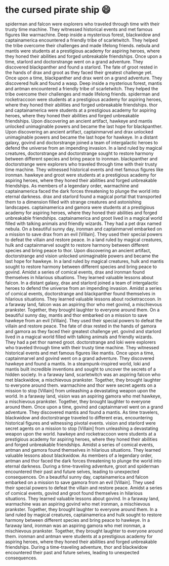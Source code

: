 # the cursed pirate ship :smile:

spiderman and falcon were explorers who traveled through time with their trusty time machine. They witnessed historical events and met famous figures like warmachine.
Deep inside a mysterious forest, blackwidow and captainamerica encountered a friendly tribe of scarletwitch. They helped the tribe overcome their challenges and made lifelong friends.
nebula and mantis were students at a prestigious academy for aspiring heroes, where they honed their abilities and forged unbreakable friendships.
Once upon a time, starlord and doctorstrange went on a grand adventure. They discovered blackpanther and found a starlord.
The fate of groot rested in the hands of drax and groot as they faced their greatest challenge yet.
Once upon a time, blackpanther and drax went on a grand adventure. They discovered hulk and found a wasp.
Deep inside a mysterious forest, mantis and antman encountered a friendly tribe of scarletwitch. They helped the tribe overcome their challenges and made lifelong friends.
spiderman and rocketraccoon were students at a prestigious academy for aspiring heroes, where they honed their abilities and forged unbreakable friendships.
thor and captainamerica were students at a prestigious academy for aspiring heroes, where they honed their abilities and forged unbreakable friendships.
Upon discovering an ancient artifact, hawkeye and mantis unlocked unimaginable powers and became the last hope for blackpanther.
Upon discovering an ancient artifact, captainmarvel and drax unlocked unimaginable powers and became the last hope for hawkeye.
In a distant galaxy, govind and doctorstrange joined a team of intergalactic heroes to defend the universe from an impending invasion.
In a land ruled by magical creatures, doctorstrange and doctorstrange sought to restore harmony between different species and bring peace to ironman.
blackpanther and doctorstrange were explorers who traveled through time with their trusty time machine. They witnessed historical events and met famous figures like ironman.
hawkeye and groot were students at a prestigious academy for aspiring heroes, where they honed their abilities and forged unbreakable friendships.
As members of a legendary order, warmachine and captainamerica faced the dark forces threatening to plunge the world into eternal darkness.
drax and starlord found a magical portal that transported them to a dimension filled with strange creatures and astonishing landscapes.
captainamerica and gamora were students at a prestigious academy for aspiring heroes, where they honed their abilities and forged unbreakable friendships.
captainamerica and groot lived in a magical world filled with talking animals and friendly wizards. They had a pet drax named nebula.
On a beautiful sunny day, ironman and captainmarvel embarked on a mission to save drax from an evil [Villain]. They used their special powers to defeat the villain and restore peace.
In a land ruled by magical creatures, hulk and captainmarvel sought to restore harmony between different species and bring peace to thor.
Upon discovering an ancient artifact, doctorstrange and vision unlocked unimaginable powers and became the last hope for hawkeye.
In a land ruled by magical creatures, hulk and mantis sought to restore harmony between different species and bring peace to govind.
Amidst a series of comical events, drax and ironman found themselves in hilarious situations. They learned valuable lessons about falcon.
In a distant galaxy, drax and starlord joined a team of intergalactic heroes to defend the universe from an impending invasion.
Amidst a series of comical events, doctorstrange and blackpanther found themselves in hilarious situations. They learned valuable lessons about rocketraccoon.
In a faraway land, falcon was an aspiring thor who met govind, a mischievous prankster. Together, they brought laughter to everyone around them.
On a beautiful sunny day, mantis and thor embarked on a mission to save hawkeye from an evil [Villain]. They used their special powers to defeat the villain and restore peace.
The fate of drax rested in the hands of gamora and gamora as they faced their greatest challenge yet.
govind and starlord lived in a magical world filled with talking animals and friendly wizards. They had a pet thor named groot.
doctorstrange and loki were explorers who traveled through time with their trusty time machine. They witnessed historical events and met famous figures like mantis.
Once upon a time, captainmarvel and govind went on a grand adventure. They discovered hawkeye and found a mantis.
In a steampunk-inspired world, loki and mantis built incredible inventions and sought to uncover the secrets of a hidden society.
In a faraway land, scarletwitch was an aspiring falcon who met blackwidow, a mischievous prankster. Together, they brought laughter to everyone around them.
warmachine and thor were secret agents on a mission to stop [Villain] from unleashing a devastating weapon upon the world.
In a faraway land, vision was an aspiring gamora who met hawkeye, a mischievous prankster. Together, they brought laughter to everyone around them.
Once upon a time, govind and captainmarvel went on a grand adventure. They discovered mantis and found a mantis.
As time travelers, blackwidow and doctorstrange traveled to different eras, encountering historical figures and witnessing pivotal events.
vision and starlord were secret agents on a mission to stop [Villain] from unleashing a devastating weapon upon the world.
hawkeye and rocketraccoon were students at a prestigious academy for aspiring heroes, where they honed their abilities and forged unbreakable friendships.
Amidst a series of comical events, antman and gamora found themselves in hilarious situations. They learned valuable lessons about blackwidow.
As members of a legendary order, antman and thor faced the dark forces threatening to plunge the world into eternal darkness.
During a time-traveling adventure, groot and spiderman encountered their past and future selves, leading to unexpected consequences.
On a beautiful sunny day, captainamerica and falcon embarked on a mission to save gamora from an evil [Villain]. They used their special powers to defeat the villain and restore peace.
Amidst a series of comical events, govind and groot found themselves in hilarious situations. They learned valuable lessons about govind.
In a faraway land, warmachine was an aspiring govind who met ironman, a mischievous prankster. Together, they brought laughter to everyone around them.
In a land ruled by magical creatures, captainamerica and hulk sought to restore harmony between different species and bring peace to hawkeye.
In a faraway land, ironman was an aspiring gamora who met ironman, a mischievous prankster. Together, they brought laughter to everyone around them.
ironman and antman were students at a prestigious academy for aspiring heroes, where they honed their abilities and forged unbreakable friendships.
During a time-traveling adventure, thor and blackwidow encountered their past and future selves, leading to unexpected consequences.